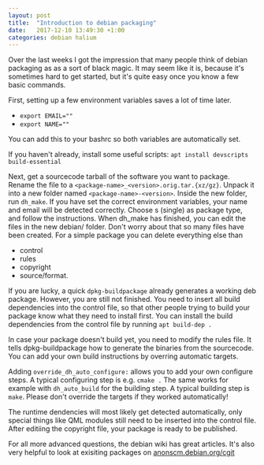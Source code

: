 ```yaml
---
layout: post
title:  "Introduction to debian packaging"
date:   2017-12-10 13:49:30 +1:00
categories: debian halium
---
```


Over the last weeks I got the impression that many people think of debian packaging as as a sort of black magic. It may seem like it is, because it's sometimes hard to get started, but it's quite easy once you know a few basic commands.

First, setting up a few environment variables saves a lot of time later.
* `export EMAIL=""`
* `export NAME=""`

You can add this to your bashrc so both variables are automatically set.

If you haven't already, install some useful scripts:
`apt install devscripts build-essential`

Next, get a sourcecode tarball of the software you want to package. Rename the file to a `<package-name>_<version>.orig.tar.{xz/gz}`.
Unpack it into a new folder named `<package-name>-<version>`. Inside the new folder, run `dh_make`. If you have set the correct environment variables, your name and email will be detected correctly. Choose s (single) as package type, and follow the instructions.
When dh_make has finished, you can edit the files in the new debian/ folder. Don't worry about that so many files have been created. For a simple package you can delete everything else than
* control
* rules
* copyright
* source/format.

If you are lucky, a quick `dpkg-buildpackage` already generates a working deb package. However, you are still not finished. You need to insert all build dependencies into the control file, so that other people trying to build your package know what they need to install first. You can install the build dependencies from the control file by running `apt build-dep .`

In case your package doesn't build yet, you need to modify the rules file. It tells dpkg-buildpackage how to generate the binaries from the sourcecode. You can add your own build instructions by overring automatic targets.

Adding `override_dh_auto_configure:` allows you to add your own configure steps. A typical configuring step is e.g. `cmake .`
The same works for example with `dh_auto_build` for the building step. A typical building step is `make`.
Please don't override the targets if they worked automatically!

The runtime dendencies will most likely get detected automatically, only special things like QML modules still need to be inserted into the control file.
After editiing the copyright file, your package is ready to be published.

For all more advanced questions, the debian wiki has great articles. It's also very helpful to look at exisiting packages on [anonscm.debian.org/cgit](https://anonscm.debian.org/cgit)
